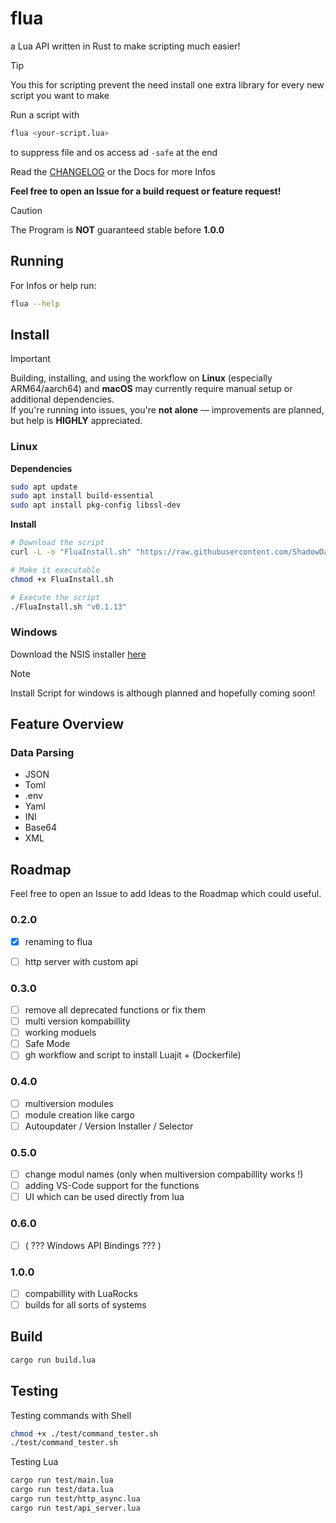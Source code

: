 # flua

a Lua API written in Rust to make scripting much easier!

> [!TIP]
> You this for scripting prevent the need install one extra library for every new script you want to make

Run a script with
```sh
flua <your-script.lua>
```

to suppress file and os access ad `-safe` at the end

Read the [CHANGELOG](./CHANGELOG.md) or the Docs for more Infos

**Feel free to open an Issue for a build request or feature request!**

> [!CAUTION]
> The Program is **NOT** guaranteed stable before **1.0.0**

## Running
For Infos or help run:
```sh
flua --help
```

## Install

> [!IMPORTANT]
> Building, installing, and using the workflow on **Linux** (especially ARM64/aarch64) and **macOS** may currently require manual setup or additional dependencies.  
> If you're running into issues, you're **not alone** — improvements are planned, but help is **HIGHLY** appreciated.

### Linux

**Dependencies**
```sh
sudo apt update
sudo apt install build-essential
sudo apt install pkg-config libssl-dev
```

**Install**

```sh
# Download the script
curl -L -o "FluaInstall.sh" "https://raw.githubusercontent.com/ShadowDara/flua/refs/heads/main/installer/install.sh"

# Make it executable
chmod +x FluaInstall.sh

# Execute the script
./FluaInstall.sh "v0.1.13"
```

### Windows

Download the NSIS installer [here](https://github.com/ShadowDara/flua/releases)

> [!NOTE]
> Install Script for windows is although planned and hopefully coming soon!

## Feature Overview

### Data Parsing
- JSON
- Toml
- .env
- Yaml
- INI
- Base64
- XML

## Roadmap

Feel free to open an Issue to add Ideas to the Roadmap which could
useful.

### 0.2.0
- [x] renaming to flua
- [ ] http server with custom api


### 0.3.0
- [ ] remove all deprecated functions or fix them
- [ ] multi version kompabillity
- [ ] working moduels
- [ ] Safe Mode
- [ ] gh workflow and script to install Luajit + (Dockerfile)

### 0.4.0
- [ ] multiversion modules
- [ ] module creation like cargo
- [ ] Autoupdater / Version Installer / Selector

### 0.5.0
- [ ] change modul names (only when multiversion compabillity works !)
- [ ] adding VS-Code support for the functions
- [ ] UI which can be used directly from lua

### 0.6.0
- [ ] ( ??? Windows API Bindings ??? )

### 1.0.0
- [ ] compabillity with LuaRocks
- [ ] builds for all sorts of systems

<!-- ## Stats 0.1.11 -->
<!--

.\cloc . --md --out=cloc_report.md --exclude-dir=target

-->

## Build

```sh
cargo run build.lua
```

## Testing

Testing commands with Shell
```sh
chmod +x ./test/command_tester.sh
./test/command_tester.sh
```

Testing Lua
```sh
cargo run test/main.lua
cargo run test/data.lua
cargo run test/http_async.lua
cargo run test/api_server.lua
```
